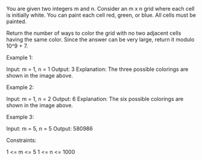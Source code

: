 You are given two integers m and n. Consider an m x n grid where each cell is
initially white. You can paint each cell red, green, or blue. All cells must
be painted.

Return the number of ways to color the grid with no two adjacent cells having
the same color. Since the answer can be very large, return it modulo 10^9 +
7.


Example 1:


Input: m = 1, n = 1
Output: 3
Explanation: The three possible colorings are shown in the image above.


Example 2:


Input: m = 1, n = 2
Output: 6
Explanation: The six possible colorings are shown in the image above.


Example 3:


Input: m = 5, n = 5
Output: 580986



Constraints:


1 <= m <= 5
1 <= n <= 1000




